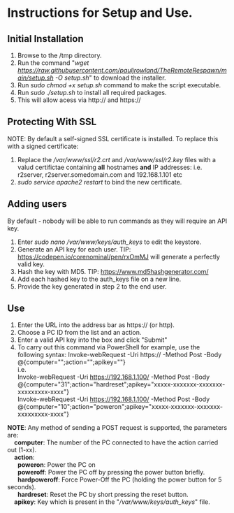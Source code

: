 # Instructions for Setup and Use.

## Initial Installation
1) Browse to the /tmp directory.
2) Run the command "*wget https://raw.githubusercontent.com/pauljrowland/TheRemoteRespawn/main/setup.sh -O setup.sh*" to download the installer.    
3) Run *sudo chmod +x setup.sh* command to make the script executable.
4) Run *sudo ./setup.sh* to install all required packages.
5) This will allow acess via http://<IP Address> and https://<IP Address>

## Protecting With SSL
NOTE: By default a self-signed SSL certificate is installed. To replace this with a signed certificate:
1) Replace the */var/www/ssl/r2.crt* and */var/www/ssl/r2.key* files with a valud certifictae containing **all** hostnames **and** IP addresses:
    i.e. r2server, r2server.somedomain.com and 192.168.1.101 etc
2) *sudo service apache2 restart* to bind the new certificate.

## Adding users
By default - nobody will be able to run commands as they will require an API key.
1) Enter *sudo nano /var/www/keys/auth_keys* to edit the keystore.
2) Generate an API key for each user. TIP: https://codepen.io/corenominal/pen/rxOmMJ will generate a perfectly valid key.
3) Hash the key with MD5. TIP: https://www.md5hashgenerator.com/
4) Add each hashed key to the auth_keys file on a new line.
5) Provide the key generated in step 2 to the end user.

## Use
1) Enter the URL into the address bar as https://<IP Address> (or http).
2) Choose a PC ID from the list and an action.
3) Enter a valid API key into the box and click "Submit"
4) To carry out this command via PowerShell for example, use the following syntax:
    Invoke-webRequest -Uri https://<IP OR Name> -Method Post -Body @{computer="<PCNumber>";action="<Action>";apikey="<API Key>"}  
    i.e.  
    Invoke-webRequest -Uri https://192.168.1.100/ -Method Post -Body @{computer="31";action="hardreset";apikey="xxxxx-xxxxxxx-xxxxxxx-xxxxxxxxx-xxxx"}  
    Invoke-webRequest -Uri https://192.168.1.100/ -Method Post -Body @{computer="10";action="poweron";apikey="xxxxx-xxxxxxx-xxxxxxx-xxxxxxxxx-xxxx"}  

**NOTE**: Any method of sending a POST request is supported, the parameters are:  
&nbsp;&nbsp;&nbsp;&nbsp;**computer**: The number of the PC connected to have the action carried out (1-xx).  
&nbsp;&nbsp;&nbsp;&nbsp;**action**:  
&nbsp;&nbsp;&nbsp;&nbsp;&nbsp;&nbsp;**poweron**: Power the PC on  
&nbsp;&nbsp;&nbsp;&nbsp;&nbsp;&nbsp;**poweroff**: Power the PC off by pressing the power button briefly.  
&nbsp;&nbsp;&nbsp;&nbsp;&nbsp;&nbsp;**hardpoweroff**: Force Power-Off the PC (holding the power button for 5 seconds).  
&nbsp;&nbsp;&nbsp;&nbsp;&nbsp;&nbsp;**hardreset**: Reset the PC by short pressing the reset button.  
&nbsp;&nbsp;&nbsp;&nbsp;**apikey**: Key which is present in the "*/var/www/keys/auth_keys*" file.  